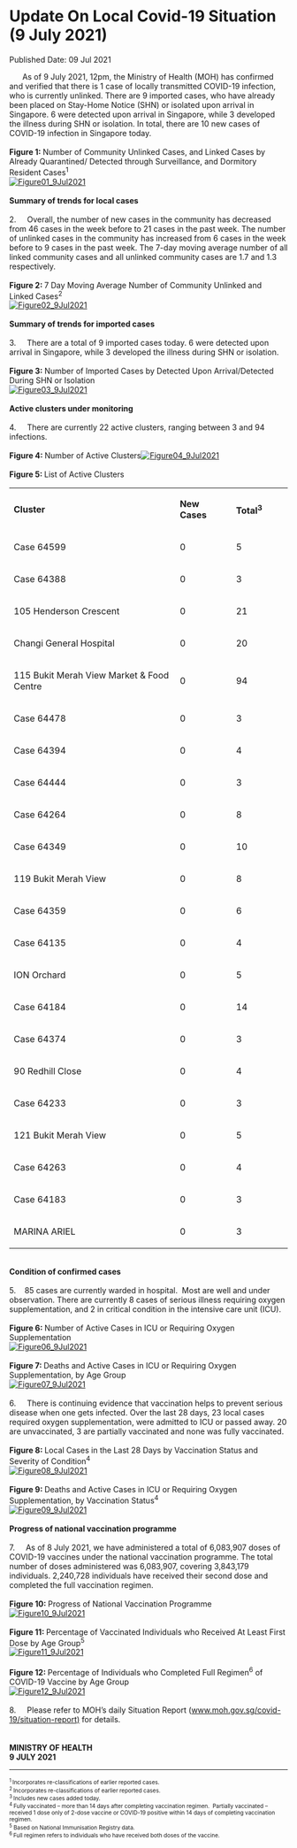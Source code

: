 <html>
    <meta http-equiv="Content-Type" content="text/html; charset=utf-8"/>
    <meta charset="utf-8"/>
    <title>Update On Local Covid-19 Situation (9 July 2021)</title>
    <body><h1>Update On Local Covid-19 Situation (9 July 2021)</h1>
    <p>Published Date: 09 Jul 2021</p> &nbsp; &nbsp; &nbsp; As of 9 July 2021, 12pm, the Ministry of Health (MOH) has confirmed and verified that there is 1 case of locally transmitted COVID-19 infection, who is currently unlinked. There are 9 imported cases, who have already been placed on Stay-Home Notice (SHN) or isolated upon arrival in Singapore. 6 were detected upon arrival in Singapore, while 3 developed the illness during SHN or isolation. In total, there are 10 new cases of COVID-19 infection in Singapore today.<br><br><strong>Figure 1: </strong>Number of Community Unlinked Cases, and Linked Cases by Already Quarantined/ Detected through Surveillance, and Dormitory Resident Cases<sup>1</sup><br><a href="/images/librariesprovider5/covid-19-chart-(pr)/figure01_9jul2021.png?sfvrsn=b3ba4e4a_0"><img src="/images/librariesprovider5/covid-19-chart-(pr)/figure01_9jul2021.png?sfvrsn=b3ba4e4a_0" data-displaymode="Original" alt="Figure01_9Jul2021" title="Figure01_9Jul2021" data-openoriginalimageonclick="true"></a><br><br><strong>Summary of trends for local cases</strong><br><br>2.&nbsp; &nbsp; &nbsp;Overall, the number of new cases in the community has decreased from 46 cases in the week before to 21 cases in the past week. The number of unlinked cases in the community has increased from 6 cases in the week before to 9 cases in the past week. The 7-day moving average number of all linked community cases and all unlinked community cases are 1.7 and 1.3 respectively.<br><div><br><strong>Figure 2: </strong>7 Day Moving Average Number of Community Unlinked and Linked Cases<sup>2</sup><br><a href="/images/librariesprovider5/covid-19-chart-(pr)/figure02_9jul2021.png?sfvrsn=a8f572ec_0"><img src="/images/librariesprovider5/covid-19-chart-(pr)/figure02_9jul2021.png?sfvrsn=a8f572ec_0" data-displaymode="Original" alt="Figure02_9Jul2021" title="Figure02_9Jul2021" data-openoriginalimageonclick="true"></a><br><br><strong>Summary of trends for imported cases</strong><br><br>3.&nbsp; &nbsp; &nbsp;There are a total of 9 imported cases today. 6 were detected upon arrival in Singapore, while 3 developed the illness during SHN or isolation.&nbsp;<br><br><strong>Figure 3: </strong>Number of Imported Cases by Detected Upon Arrival/Detected During SHN or Isolation<br><a href="/images/librariesprovider5/covid-19-chart-(pr)/figure03_9jul2021.png?sfvrsn=41b32991_0"><img src="/images/librariesprovider5/covid-19-chart-(pr)/figure03_9jul2021.png?sfvrsn=41b32991_0" data-displaymode="Original" alt="Figure03_9Jul2021" title="Figure03_9Jul2021" data-openoriginalimageonclick="true"></a><br><br><div><strong>Active clusters under monitoring</strong><br><br>4.&nbsp; &nbsp; &nbsp;There are currently 22 active clusters, ranging between 3 and 94 infections.<br><br><strong>Figure 4: </strong>Number of Active Clusters<a href="/images/librariesprovider5/covid-19-chart-(pr)/figure04_9jul2021.png?sfvrsn=2debca84_0"><img src="/images/librariesprovider5/covid-19-chart-(pr)/figure04_9jul2021.png?sfvrsn=2debca84_0" data-displaymode="Original" alt="Figure04_9Jul2021" title="Figure04_9Jul2021" data-openoriginalimageonclick="true"></a><br><br><strong>Figure 5: </strong>List of Active Clusters</div><div dir="ltr" align="left"><table><colgroup><col width="372"><col width="115"><col width="115"></colgroup><tbody><tr><td><p dir="ltr"><strong>Cluster</strong></p></td><td><p dir="ltr"><strong>New Cases</strong></p></td><td><p dir="ltr"><strong>Total<sup>3</sup></strong></p></td></tr><tr><td><p dir="ltr">Case 64599</p></td><td><p dir="ltr">0</p></td><td><p dir="ltr">5</p></td></tr><tr><td><p dir="ltr">Case 64388</p></td><td><p dir="ltr">0</p></td><td><p dir="ltr">3</p></td></tr><tr><td><p dir="ltr">105 Henderson Crescent</p></td><td><p dir="ltr">0</p></td><td><p dir="ltr">21</p></td></tr><tr><td><p dir="ltr">Changi General Hospital</p></td><td><p dir="ltr">0</p></td><td><p dir="ltr">20</p></td></tr><tr><td><p dir="ltr">115 Bukit Merah View Market &amp; Food Centre</p></td><td><p dir="ltr">0</p></td><td><p dir="ltr">94</p></td></tr><tr><td><p dir="ltr">Case 64478</p></td><td><p dir="ltr">0</p></td><td><p dir="ltr">3</p></td></tr><tr><td><p dir="ltr">Case 64394</p></td><td><p dir="ltr">0</p></td><td><p dir="ltr">4</p></td></tr><tr><td><p dir="ltr">Case 64444</p></td><td><p dir="ltr">0</p></td><td><p dir="ltr">3</p></td></tr><tr><td><p dir="ltr">Case 64264</p></td><td><p dir="ltr">0</p></td><td><p dir="ltr">8</p></td></tr><tr><td><p dir="ltr">Case 64349</p></td><td><p dir="ltr">0</p></td><td><p dir="ltr">10</p></td></tr><tr><td><p dir="ltr">119 Bukit Merah View</p></td><td><p dir="ltr">0</p></td><td><p dir="ltr">8</p></td></tr><tr><td><p dir="ltr">Case 64359</p></td><td><p dir="ltr">0</p></td><td><p dir="ltr">6</p></td></tr><tr><td><p dir="ltr">Case 64135</p></td><td><p dir="ltr">0</p></td><td><p dir="ltr">4</p></td></tr><tr><td><p dir="ltr">ION Orchard</p></td><td><p dir="ltr">0</p></td><td><p dir="ltr">5</p></td></tr><tr><td><p dir="ltr">Case 64184</p></td><td><p dir="ltr">0</p></td><td><p dir="ltr">14</p></td></tr><tr><td><p dir="ltr">Case 64374</p></td><td><p dir="ltr">0</p></td><td><p dir="ltr">3</p></td></tr><tr><td><p dir="ltr">90 Redhill Close</p></td><td><p dir="ltr">0</p></td><td><p dir="ltr">4</p></td></tr><tr><td><p dir="ltr">Case 64233</p></td><td><p dir="ltr">0</p></td><td><p dir="ltr">3</p></td></tr><tr><td><p dir="ltr">121 Bukit Merah View</p></td><td><p dir="ltr">0</p></td><td><p dir="ltr">5</p></td></tr><tr><td><p dir="ltr">Case 64263</p></td><td><p dir="ltr">0</p></td><td><p dir="ltr">4</p></td></tr><tr><td><p dir="ltr">Case 64183</p></td><td><p dir="ltr">0</p></td><td><p dir="ltr">3</p></td></tr><tr><td><p dir="ltr">MARINA ARIEL</p></td><td><p dir="ltr">0</p></td><td><p dir="ltr">3</p></td></tr></tbody></table></div><br><strong>Condition of confirmed cases</strong><br><br>5.&nbsp; &nbsp; 85 cases are currently warded in hospital.&nbsp; Most are well and under observation. There are currently 8 cases of serious illness requiring oxygen supplementation, and 2 in critical condition in the intensive care unit (ICU).<br>&nbsp;<br><strong>Figure 6: </strong>Number of Active Cases in ICU or Requiring Oxygen Supplementation<br><a href="/images/librariesprovider5/covid-19-chart-(pr)/figure06_9jul2021.png?sfvrsn=b4d50e43_0"><img src="/images/librariesprovider5/covid-19-chart-(pr)/figure06_9jul2021.png?sfvrsn=b4d50e43_0" data-displaymode="Original" alt="Figure06_9Jul2021" title="Figure06_9Jul2021" data-openoriginalimageonclick="true"></a><br><br><strong>Figure 7: </strong>Deaths and Active Cases in ICU or Requiring Oxygen Supplementation,&nbsp;by Age Group<br><a href="/images/librariesprovider5/covid-19-chart-(pr)/figure07_9jul2021.png?sfvrsn=13f2506a_0"><img src="/images/librariesprovider5/covid-19-chart-(pr)/figure07_9jul2021.png?sfvrsn=13f2506a_0" data-displaymode="Original" alt="Figure07_9Jul2021" title="Figure07_9Jul2021" data-openoriginalimageonclick="true"></a><div><br>6.&nbsp; &nbsp; &nbsp;There is continuing evidence that vaccination helps to prevent serious disease when one gets infected. Over the last 28 days, 23 local cases required oxygen supplementation, were admitted to ICU or passed away. 20 are unvaccinated, 3 are partially vaccinated and none was fully vaccinated.&nbsp;<br><br><strong>Figure 8: </strong>Local Cases in the Last 28 Days by Vaccination Status and Severity of Condition<sup>4</sup>&nbsp;<br><a href="/images/librariesprovider5/covid-19-chart-(pr)/figure08_9jul2021.png?sfvrsn=7e8780be_0"><img src="/images/librariesprovider5/covid-19-chart-(pr)/figure08_9jul2021.png?sfvrsn=7e8780be_0" data-displaymode="Original" alt="Figure08_9Jul2021" title="Figure08_9Jul2021" data-openoriginalimageonclick="true"></a><br><br><strong>Figure 9: </strong>Deaths and Active Cases in ICU or Requiring Oxygen Supplementation,&nbsp;by Vaccination Status<sup>4</sup><br><a href="/images/librariesprovider5/covid-19-chart-(pr)/figure09_9jul2021.png?sfvrsn=8e7fe705_0"><img src="/images/librariesprovider5/covid-19-chart-(pr)/figure09_9jul2021.png?sfvrsn=8e7fe705_0" data-displaymode="Original" alt="Figure09_9Jul2021" title="Figure09_9Jul2021" data-openoriginalimageonclick="true"></a><br><br><strong>Progress of national vaccination programme</strong><br><br>7.&nbsp; &nbsp; &nbsp;As of 8 July 2021, we have administered a total of 6,083,907 doses of COVID-19 vaccines under the national vaccination programme. The total number of doses administered was 6,083,907, covering 3,843,179 individuals. 2,240,728 individuals have received their second dose and completed the full vaccination regimen.<br><div><br><strong>Figure 10: </strong>Progress of National Vaccination Programme<br><a href="/images/librariesprovider5/covid-19-chart-(pr)/figure10_9jul2021.png?sfvrsn=669d9f8f_0"><img src="/images/librariesprovider5/covid-19-chart-(pr)/figure10_9jul2021.png?sfvrsn=669d9f8f_0" data-displaymode="Original" alt="Figure10_9Jul2021" title="Figure10_9Jul2021" data-openoriginalimageonclick="true"></a><br><br><strong>Figure 11: </strong>Percentage of Vaccinated Individuals who Received At Least First Dose by Age Group<sup>5</sup><br><a href="/images/librariesprovider5/covid-19-chart-(pr)/figure11_9jul2021.png?sfvrsn=19e94231_0"><img src="/images/librariesprovider5/covid-19-chart-(pr)/figure11_9jul2021.png?sfvrsn=19e94231_0" data-displaymode="Original" alt="Figure11_9Jul2021" title="Figure11_9Jul2021" data-openoriginalimageonclick="true"></a><br><br><strong>Figure 12: </strong>Percentage of Individuals who Completed Full Regimen<sup>6</sup> of COVID-19 Vaccine by Age Group</div></div><a href="/images/librariesprovider5/covid-19-chart-(pr)/figure12_9jul2021.png?sfvrsn=cdd1cfd6_0"><img src="/images/librariesprovider5/covid-19-chart-(pr)/figure12_9jul2021.png?sfvrsn=cdd1cfd6_0" data-displaymode="Original" alt="Figure12_9Jul2021" title="Figure12_9Jul2021" data-openoriginalimageonclick="true"></a><br><br>8.&nbsp; &nbsp; &nbsp;Please refer to MOH’s daily Situation Report (<a href="https://www.moh.gov.sg/covid-19/situation-report" title="" class="" target="">www.moh.gov.sg/covid-19/situation-report)</a> for details.&nbsp;<br><br><br><strong>MINISTRY OF HEALTH<br>9 JULY 2021</strong><br><div><hr><span style="font-size: 10px;"><sup>1 </sup>Incorporates re-classifications of earlier reported cases.<br><sup>2 </sup>Incorporates re-classifications of earlier reported cases.<br><sup>3 </sup>Includes new cases added today.<br><sup>4 </sup>Fully vaccinated – more than 14 days after completing vaccination regimen.&nbsp; Partially vaccinated – received 1 dose only of 2-dose vaccine or COVID-19 positive within 14 days of completing vaccination regimen.<br><sup>5</sup> Based on National Immunisation Registry data.<br><sup>6 </sup>Full regimen refers to individuals who have received both doses of the vaccine.</span></div><br></div></body>
</html>